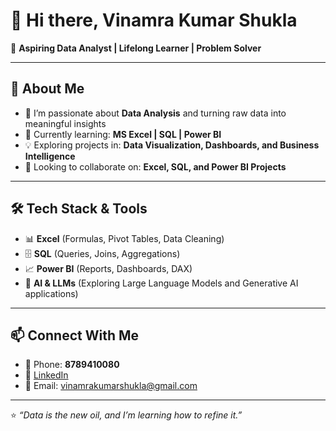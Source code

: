 # 👋 Hi there, Vinamra Kumar Shukla

🌟 **Aspiring Data Analyst | Lifelong Learner | Problem Solver**  

---

## 🚀 About Me  
- 👀 I’m passionate about **Data Analysis** and turning raw data into meaningful insights  
- 🌱 Currently learning: **MS Excel | SQL | Power BI**  
- 💡 Exploring projects in: **Data Visualization, Dashboards, and Business Intelligence**  
- 🤝 Looking to collaborate on: **Excel, SQL, and Power BI Projects**  

---

## 🛠️ Tech Stack & Tools  
- 📊 **Excel** (Formulas, Pivot Tables, Data Cleaning)  
- 🗄️ **SQL** (Queries, Joins, Aggregations)  
- 📈 **Power BI** (Reports, Dashboards, DAX)
- 🤖 **AI & LLMs** (Exploring Large Language Models and Generative AI applications)  

---

## 📫 Connect With Me  
- 📱 Phone: **8789410080**  
- 💼 [LinkedIn](www.linkedin.com/in/vinamra-kumar-shukla-35a892341) 
- 📧 Email: vinamrakumarshukla@gmail.com 

---

⭐ *“Data is the new oil, and I’m learning how to refine it.”*  

<!---
vibhishan06/vibhishan06 is a ✨ special ✨ repository because its `README.md` (this file) appears on your GitHub profile.
You can click the Preview link to take a look at your changes.
--->
